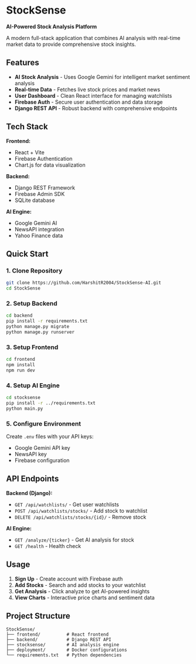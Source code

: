 # StockSense

**AI-Powered Stock Analysis Platform**

A modern full-stack application that combines AI analysis with real-time market data to provide comprehensive stock insights.

## Features

- **AI Stock Analysis** - Uses Google Gemini for intelligent market sentiment analysis
- **Real-time Data** - Fetches live stock prices and market news
- **User Dashboard** - Clean React interface for managing watchlists
- **Firebase Auth** - Secure user authentication and data storage
- **Django REST API** - Robust backend with comprehensive endpoints

## Tech Stack

**Frontend:**
- React + Vite
- Firebase Authentication
- Chart.js for data visualization

**Backend:**
- Django REST Framework
- Firebase Admin SDK
- SQLite database

**AI Engine:**
- Google Gemini AI
- NewsAPI integration
- Yahoo Finance data

## Quick Start

### 1. Clone Repository
```bash
git clone https://github.com/HarshitR2004/StockSense-AI.git
cd StockSense
```

### 2. Setup Backend
```bash
cd backend
pip install -r requirements.txt
python manage.py migrate
python manage.py runserver
```

### 3. Setup Frontend
```bash
cd frontend
npm install
npm run dev
```

### 4. Setup AI Engine
```bash
cd stocksense
pip install -r ../requirements.txt
python main.py
```

### 5. Configure Environment
Create `.env` files with your API keys:
- Google Gemini API key
- NewsAPI key
- Firebase configuration

## API Endpoints

**Backend (Django):**
- `GET /api/watchlists/` - Get user watchlists
- `POST /api/watchlists/stocks/` - Add stock to watchlist
- `DELETE /api/watchlists/stocks/{id}/` - Remove stock

**AI Engine:**
- `GET /analyze/{ticker}` - Get AI analysis for stock
- `GET /health` - Health check

## Usage

1. **Sign Up** - Create account with Firebase auth
2. **Add Stocks** - Search and add stocks to your watchlist
3. **Get Analysis** - Click analyze to get AI-powered insights
4. **View Charts** - Interactive price charts and sentiment data

## Project Structure

```
StockSense/
├── frontend/          # React frontend
├── backend/           # Django REST API
├── stocksense/        # AI analysis engine
├── deployment/        # Docker configurations
└── requirements.txt   # Python dependencies
```

